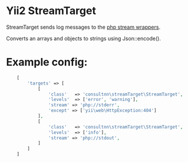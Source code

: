 Yii2 StreamTarget
=================
StreamTarget sends log messages to the [php stream wrappers](http://php.net/manual/ru/wrappers.php).

Converts an arrays and objects to strings using Json::encode().

Example config:
===============

```php
    [
        'targets' => [
            [
                'class'   => 'consultnn\streamTarget\StreamTarget',
                'levels'  => ['error', 'warning'],
                'stream' => 'php://stderr',
                'except' => ['yii\web\HttpException:404']
            ],
            [
                'class'   => 'consultnn\streamTarget\StreamTarget',
                'levels'  => ['info'],
                'stream' => 'php://stdout',
            ]
        ]
    ]
```